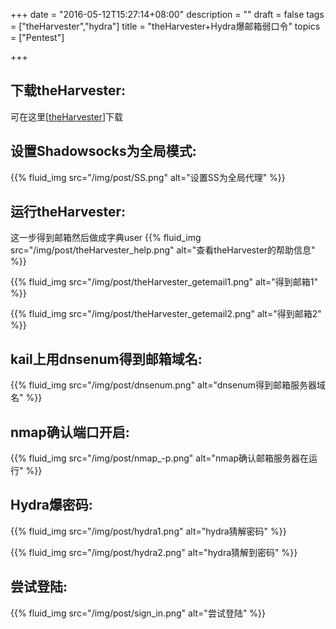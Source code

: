 +++
date = "2016-05-12T15:27:14+08:00"
description = ""
draft = false
tags = ["theHarvester","hydra"]
title = "theHarvester+Hydra爆邮箱弱口令"
topics = ["Pentest"]

+++

## 下载theHarvester:
可在这里[[theHarvester](https://github.com/laramies/theHarvester)]下载

## 设置Shadowsocks为全局模式:
{{% fluid_img src="/img/post/SS.png" alt="设置SS为全局代理" %}}

## 运行theHarvester:
这一步得到邮箱然后做成字典user
{{% fluid_img src="/img/post/theHarvester_help.png" alt="查看theHarvester的帮助信息" %}}

{{% fluid_img src="/img/post/theHarvester_getemail1.png" alt="得到邮箱1" %}}

{{% fluid_img src="/img/post/theHarvester_getemail2.png" alt="得到邮箱2" %}}

## kail上用dnsenum得到邮箱域名:
{{% fluid_img src="/img/post/dnsenum.png" alt="dnsenum得到邮箱服务器域名" %}}

## nmap确认端口开启:
{{% fluid_img src="/img/post/nmap_-p.png" alt="nmap确认邮箱服务器在运行" %}}

## Hydra爆密码:
{{% fluid_img src="/img/post/hydra1.png" alt="hydra猜解密码" %}}

{{% fluid_img src="/img/post/hydra2.png" alt="hydra猜解到密码" %}}

## 尝试登陆:
{{% fluid_img src="/img/post/sign_in.png" alt="尝试登陆" %}}